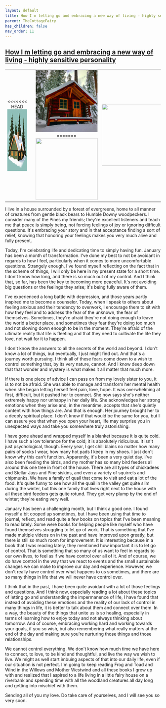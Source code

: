 ```yaml
---
layout: default
title: How I m letting go and embracing a new way of living - highly sensitive personality
parent: TheCottageFairy
has_children: false
nav_order: 11
---
```


## [How I m letting go and embracing a new way of living - highly sensitive personality](https://www.youtube.com/watch?v=_gYEVxhDu6U)

<div>
<table align="center">
	<tr>
		<td align="center">
<<<<<<< HEAD
			<img src="../../assets/cottage_fairy_ai_generated_photos/How_I_m_letting_go_and_embracing_a_new_way_of_living_-_highly_sensitive_personality-[_gYEVxhDu6U]/generated_00.png" height="200" width="200"/>
		</td>
		<td align="center">
			<img src="../../assets/cottage_fairy_ai_generated_photos/How_I_m_letting_go_and_embracing_a_new_way_of_living_-_highly_sensitive_personality-[_gYEVxhDu6U]/generated_01.png" height="200" width="200"/>
		</td>
		<td align="center">
			<img src="../../assets/cottage_fairy_ai_generated_photos/How_I_m_letting_go_and_embracing_a_new_way_of_living_-_highly_sensitive_personality-[_gYEVxhDu6U]/generated_02.png" height="200" width="200"/>
=======
			<img src="../../posters/How_I_m_letting_go_and_embracing_a_new_way_of_living_-_highly_sensitive_personality-[_gYEVxhDu6U]/generated_00.png" height="200" width="200"/>
		</td>
		<td align="center">
			<img src="../../posters/How_I_m_letting_go_and_embracing_a_new_way_of_living_-_highly_sensitive_personality-[_gYEVxhDu6U]/generated_01.png" height="200" width="200"/>
		</td>
		<td align="center">
			<img src="../../posters/How_I_m_letting_go_and_embracing_a_new_way_of_living_-_highly_sensitive_personality-[_gYEVxhDu6U]/generated_02.png" height="200" width="200"/>
>>>>>>> ffe52613361410ad9d371a0f80e81de4dd24175f
		</td>
	</tr>
</table>
</div>

I live in a house surrounded by a forest of evergreens, home to all manner of creatures from gentle black bears to Humble Downy woodpeckers. I consider many of the Pines my friends; they're excellent listeners and teach me that peace is simply being, not forcing feelings of joy or ignoring difficult questions. It's embracing your story and in that acceptance finding a sort of relief, knowing that honoring your feelings makes you very much alive and fully present.

Today, I'm celebrating life and dedicating time to simply having fun. January has been a month of transformation. I've done my best to not be avoidant in regards to how I feel, particularly when it comes to more uncomfortable questions. Strangely enough, I've found myself reflecting on the fact that in the scheme of things, I will only be here in my present state for a short time. I don't know how long, and there is so much out of my control. And I think that, so far, has been the key to becoming more peaceful. It's not avoiding big questions or the feelings they arise; it's being fully aware of them.

I've experienced a long battle with depression, and those years partly inspired me to become a counselor. Today, when I speak to others about feeling anxious and their tendency to overwork, I encourage them to sit with how they feel and to address the fear of the unknown, the fear of themselves. Sometimes, they're afraid they're not doing enough to leave the world a better place, and sometimes they fear they're doing too much and not slowing down enough to be in the moment. They're afraid of the ultimate reality that life is fleeting and that they need to cultivate the life they love, not wait for it to happen.

I don't know the answers to all the secrets of the world and beyond. I don't know a lot of things, but eventually, I just might find out. And that's a journey worth pursuing. I think all of these fears come down to a wish to control something that, by its very nature, cannot. And I know deep down that that wonder and mystery is what makes it all matter that much more.

If there is one piece of advice I can pass on from my lovely sister to you, it is to not be afraid. She was able to manage and transform her mental health when she began letting herself feel pain, love, hope. It was overwhelming at first, difficult, but it pushed her to connect. She now says she's neither extremely happy nor unhappy in her daily life. She acknowledges her strong emotions when they arise and, in the meantime, accepts that she's quietly content with how things are. And that is enough. Her journey brought her to a deeply spiritual place. I don't know if that would be the same for you, but I can assure you that when you open your heart, life may surprise you in unexpected ways and take you somewhere truly astonishing.

I have gone ahead and wrapped myself in a blanket because it is quite cold. I have such a low tolerance for the cold; it is absolutely ridiculous. It isn't just psychological, though. Every year, I get chill blains no matter how many pairs of socks I wear, how many hot pads I keep in my shoes. I just don't know why this can't function. Apparently, it's been a very quiet day. I've also been feeding the birds, and my mother has so many bird feeders all around this one tree in front of the house. There are all types of chickadees and Stellar Jays and Pine siskins, and even a variety of squirrels and chipmunks. We have a family of quail that come to visit and eat a lot of the food. It's quite funny to see how all the quail in the valley get quite slim during the winter, but this one family that lives right next to the house with all these bird feeders gets quite rotund. They get very plump by the end of winter; they're eating very well.

January has been a challenging month, but I think a good one. I found myself a bit cooped up sometimes, but I have been using that time to journal, reflect, and read quite a few books on topics that I've been meaning to read lately. Some were books for helping people like myself who have found themselves struggling to let go of work. That is something that I've made multiple videos on in the past and have improved upon greatly, but there is still so much room for improvement. It is interesting because in a book that I was reading lately, they mentioned how important it is to let go of control. That is something that so many of us want to feel in regards to our own lives, to feel as if we have control over all of it. And of course, we do have control in the way that we react to events and the small sustainable changes we can make to improve our day and experience. However, we don't really have control over what happens to us sometimes, and there are so many things in life that we will never have control over.

I think that in the past, I have been quite avoidant with a lot of those feelings and questions. And I think now, especially reading a lot about these topics of letting go and understanding the impermanence of life, I have found that instead of avoiding these emotions and the reality of our lack of control in many things in life, it is better to talk about them and connect over them. In a way, the beauty of the things that unite us is so healing, especially in terms of learning how to enjoy today and not always thinking about tomorrow. And of course, embracing working hard and working towards your goals, if you so wish, but also remembering what really matters at the end of the day and making sure you're nurturing those things and those relationships.

We cannot control everything. We don't know how much time we have here to connect, to love, to be kind and thoughtful, and live the way we wish to live. We might as well start imbuing aspects of that into our daily life, even if our situation is not perfect. I'm going to keep reading Frog and Toad and Wind in the Willows and Mother Westwind and all these books I grew up with and realized that I aspired to a life living in a little fairy house on a riverbank and spending time with all the woodland creatures all day long and getting into mischief with them.

Sending all of you my love. Do take care of yourselves, and I will see you so very soon.